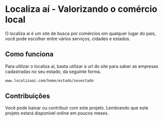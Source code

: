 # Localiza aí - Valorizando o comércio local

O localiza aí é um site de busca por comércios em qualquer lugar do país, você pode escolher entre vários serviços, cidades e estados.

## Como funciona

Para utilizar o localiza aí, basta utilizar a url do site para saber as empresas cadastradas no seu estado, da seguinte forma.

```bash
www.localizaai.com/home/estado/seuestado
```

## Contribuições

Você pode baixar ou contribuir com este projeto. Lembrando que este projeto estará disponível online em poucos meses.